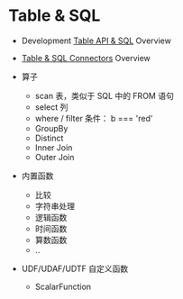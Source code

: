 # Table & SQL



- Development [Table API & SQL](https://ci.apache.org/projects/flink/flink-docs-stable/dev/table/) Overview
- [Table & SQL Connectors](https://ci.apache.org/projects/flink/flink-docs-stable/dev/table/connectors/) Overview



- 算子
  - scan 表，类似于 SQL 中的 FROM 语句
  - select 列
  - where / filter 条件： b === 'red'
  - GroupBy
  - Distinct
  - Inner Join
  - Outer Join
- 内置函数
  - 比较
  - 字符串处理
  - 逻辑函数
  - 时间函数
  - 算数函数
  - ..
- UDF/UDAF/UDTF 自定义函数
  - ScalarFunction







